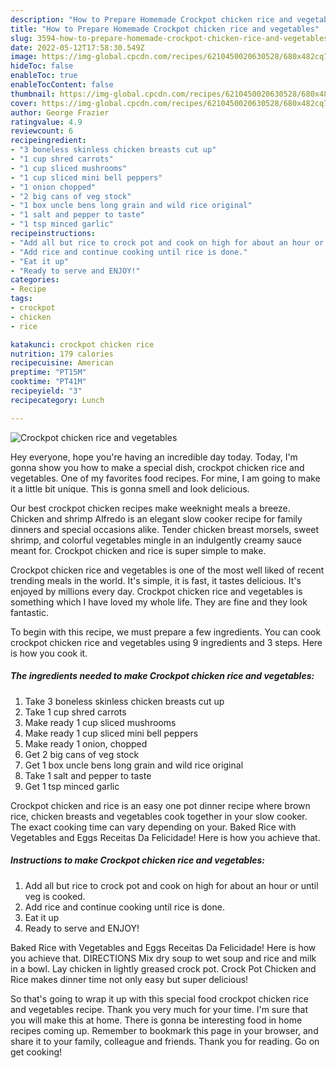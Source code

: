 ```yaml
---
description: "How to Prepare Homemade Crockpot chicken rice and vegetables"
title: "How to Prepare Homemade Crockpot chicken rice and vegetables"
slug: 3594-how-to-prepare-homemade-crockpot-chicken-rice-and-vegetables
date: 2022-05-12T17:58:30.549Z
image: https://img-global.cpcdn.com/recipes/6210450020630528/680x482cq70/crockpot-chicken-rice-and-vegetables-recipe-main-photo.jpg
hideToc: false
enableToc: true
enableTocContent: false
thumbnail: https://img-global.cpcdn.com/recipes/6210450020630528/680x482cq70/crockpot-chicken-rice-and-vegetables-recipe-main-photo.jpg
cover: https://img-global.cpcdn.com/recipes/6210450020630528/680x482cq70/crockpot-chicken-rice-and-vegetables-recipe-main-photo.jpg
author: George Frazier
ratingvalue: 4.9
reviewcount: 6
recipeingredient:
- "3 boneless skinless chicken breasts cut up"
- "1 cup shred carrots"
- "1 cup sliced mushrooms"
- "1 cup sliced mini bell peppers"
- "1 onion chopped"
- "2 big cans of veg stock"
- "1 box uncle bens long grain and wild rice original"
- "1 salt and pepper to taste"
- "1 tsp minced garlic"
recipeinstructions:
- "Add all but rice to crock pot and cook on high for about an hour or until veg is cooked."
- "Add rice and continue cooking until rice is done."
- "Eat it up"
- "Ready to serve and ENJOY!"
categories:
- Recipe
tags:
- crockpot
- chicken
- rice

katakunci: crockpot chicken rice 
nutrition: 179 calories
recipecuisine: American
preptime: "PT15M"
cooktime: "PT41M"
recipeyield: "3"
recipecategory: Lunch

---
```



![Crockpot chicken rice and vegetables](https://img-global.cpcdn.com/recipes/6210450020630528/680x482cq70/crockpot-chicken-rice-and-vegetables-recipe-main-photo.jpg)

Hey everyone, hope you're having an incredible day today. Today, I'm gonna show you how to make a special dish, crockpot chicken rice and vegetables. One of my favorites food recipes. For mine, I am going to make it a little bit unique. This is gonna smell and look delicious.

Our best crockpot chicken recipes make weeknight meals a breeze. Chicken and shrimp Alfredo is an elegant slow cooker recipe for family dinners and special occasions alike. Tender chicken breast morsels, sweet shrimp, and colorful vegetables mingle in an indulgently creamy sauce meant for. Crockpot chicken and rice is super simple to make.

Crockpot chicken rice and vegetables is one of the most well liked of recent trending meals in the world. It's simple, it is fast, it tastes delicious. It's enjoyed by millions every day. Crockpot chicken rice and vegetables is something which I have loved my whole life. They are fine and they look fantastic.


To begin with this recipe, we must prepare a few ingredients. You can cook crockpot chicken rice and vegetables using 9 ingredients and 3 steps. Here is how you cook it.

<!--inarticleads1-->

##### The ingredients needed to make Crockpot chicken rice and vegetables:

1. Take 3 boneless skinless chicken breasts cut up
1. Take 1 cup shred carrots
1. Make ready 1 cup sliced mushrooms
1. Make ready 1 cup sliced mini bell peppers
1. Make ready 1 onion, chopped
1. Get 2 big cans of veg stock
1. Get 1 box uncle bens long grain and wild rice original
1. Take 1 salt and pepper to taste
1. Get 1 tsp minced garlic


Crockpot chicken and rice is an easy one pot dinner recipe where brown rice, chicken breasts and vegetables cook together in your slow cooker. The exact cooking time can vary depending on your. Baked Rice with Vegetables and Eggs Receitas Da Felicidade! Here is how you achieve that. 

<!--inarticleads2-->

##### Instructions to make Crockpot chicken rice and vegetables:

1. Add all but rice to crock pot and cook on high for about an hour or until veg is cooked.
1. Add rice and continue cooking until rice is done.
1. Eat it up
1. Ready to serve and ENJOY!

Baked Rice with Vegetables and Eggs Receitas Da Felicidade! Here is how you achieve that. DIRECTIONS Mix dry soup to wet soup and rice and milk in a bowl. Lay chicken in lightly greased crock pot. Crock Pot Chicken and Rice makes dinner time not only easy but super delicious! 

So that's going to wrap it up with this special food crockpot chicken rice and vegetables recipe. Thank you very much for your time. I'm sure that you will make this at home. There is gonna be interesting food in home recipes coming up. Remember to bookmark this page in your browser, and share it to your family, colleague and friends. Thank you for reading. Go on get cooking!
